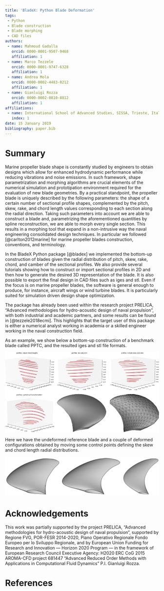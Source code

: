 ```yaml
---
title: 'BladeX: Python Blade Deformation'
tags:
 - Python
 - Blade construction
 - Blade morphing
 - CAD files
authors:
 - name: Mahmoud Gadalla
   orcid: 0000-0001-9507-9468
   affiliation: 1
 - name: Marco Tezzele
   orcid: 0000-0001-9747-6328
   affiliation: 1
 - name: Andrea Mola
   orcid: 0000-0002-4483-0212
   affiliation: 1
 - name: Gianluigi Rozza
   orcid: 0000-0002-0810-8812
   affiliation: 1
affiliations:
 - name: International School of Advanced Studies, SISSA, Trieste, Italy
   index: 1
date: 15 January 2019
bibliography: paper.bib
---
```


# Summary

Marine propeller blade shape is constantly studied by engineers to obtain designs which allow for enhanced hydrodynamic performance while reducing vibrations and noise emissions. In such framework, shape parametrization and morphing algorithms are crucial elements of the numerical simulation and prototipation environment required for the evaluation of new blade geometries. By a practical standpoint, the propeller blade is uniquely described by the following parameters: the shape of a certain number of sectional profile shapes, complemented by the pitch, skew, rake, and chord length values corresponding to each section along the radial direction. Taking such parameters into account we are able to construct a blade and, parametrizing the aforementioned quantities by spline reconstruction, we are able to morph every single section. This results in a morphing tool that expand in a non-intrusive way the naval engineering consolidated design techniques. In particular
we followed [@carlton2012marine] for marine propeller blades construction, conventions, and terminology. 

In the BladeX Python package [@bladex] we implemented the bottom-up construction of blades given the radial distribution of pitch, skew, rake, chord, and camber of the sectional profiles. We also provide several tutorials showing how to construct or import sectional profiles in 2D and then how to generate the desired 3D representation of the blade. It is also possible to export the final design in CAD files such as iges and stl. Even if the focus is on marine propeller blades, the software is general enough to produce, for instance, aircraft wings or wind turbine blades. It is particularly suited for simulation driven design shape optimization.

The package has already been used within the research project PRELICA, “Advanced methodologies for hydro-acoustic design of naval propulsion”, with both industrial and academic partners, and some results can be found in [@tezzele2018ecmi]. This highlights that the target user of this package is either a numerical analyst working in academia or a skilled engineer working in the naval construction field.

As an example, we show below a bottom-up construction of a benchmark blade called PPTC, and the resulted iges and stl file formats.

![Bottom-up construction of the PPTC benchmark blade, and the resulted iges and stl file.](../readme/PPTC.png)

Here we have the undeformed reference blade and a couple of deformed configurations obtained by moving some control points defining the skew and chord length radial distributions.

![Undeformed blade, on the left, and two deformed configurations.](../readme/blade_deformations.png)

# Acknowledgements
This work was partially supported by the project PRELICA, “Advanced methodologies for hydro-acoustic design of naval propulsion”, supported by Regione FVG, POR-FESR 2014-2020, Piano Operativo Regionale Fondo Europeo per lo Sviluppo Regionale, and by European Union Funding for Research and Innovation — Horizon 2020 Program — in the framework of European Research Council Executive Agency: H2020 ERC CoG 2015 AROMA-CFD project 681447 “Advanced Reduced Order Methods with Applications in Computational Fluid Dynamics” P.I. Gianluigi Rozza.

# References
